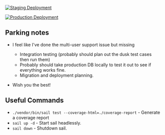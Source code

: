 
[![Staging Deployment](https://github.com/wilng2005/daily-driver/actions/workflows/staging-deploy.yml/badge.svg)](https://github.com/wilng2005/daily-driver/actions/workflows/staging-deploy.yml)

[![Production Deployment](https://github.com/wilng2005/daily-driver/actions/workflows/deploy.yml/badge.svg)](https://github.com/wilng2005/daily-driver/actions/workflows/deploy.yml)


## Parking notes
- I feel like I've done the multi-user support issue but missing
    - Integration testing (probably should plan out the dusk test cases then run them)
    - Probably should take production DB locally to test it out to see if everything works fine.
    - Migration and deployment planning.

- Wish you the best!



## Useful Commands

- `./vendor/bin/sail test --coverage-html=./coverage-report` - Generate a coverage report
- `sail up -d` - Start sail headlessly.
- `sail down` - Shutdown sail.

